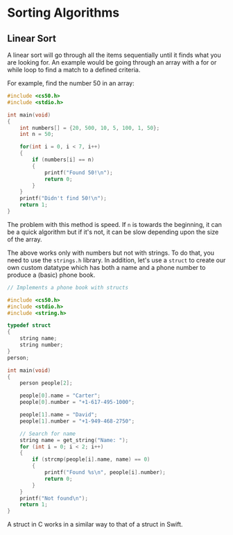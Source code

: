 # Sorting Algorithms

## Linear Sort

A linear sort will go through all the items sequentially until it finds what you are looking for. An example would be going through an array with a for or while loop to find a match to a defined criteria.

For example, find the number 50 in an array:

``` c
#include <cs50.h>
#include <stdio.h>

int main(void)
{
    int numbers[] = {20, 500, 10, 5, 100, 1, 50};
    int n = 50;

    for(int i = 0, i < 7, i++)
    {
        if (numbers[i] == n)
        {
            printf("Found 50!\n");
            return 0;
        }
    }
    printf("Didn't find 50!\n");
    return 1;
}
```

The problem with this method is speed. If `n` is towards the beginning, it can be a quick algorithm but if it's not, it can be slow depending upon the size of the array.

The above works only with numbers but not with strings. To do that, you need to use the `strings.h` library. In addition, let's use a `struct` to create our own custom datatype which has both a name and a phone number to produce a (basic) phone book.

``` c
// Implements a phone book with structs

#include <cs50.h>
#include <stdio.h>
#include <string.h>

typedef struct
{
    string name;
    string number;
}
person;

int main(void)
{
    person people[2];

    people[0].name = "Carter";
    people[0].number = "+1-617-495-1000";

    people[1].name = "David";
    people[1].number = "+1-949-468-2750";

    // Search for name
    string name = get_string("Name: ");
    for (int i = 0; i < 2; i++)
    {
        if (strcmp(people[i].name, name) == 0)
        {
            printf("Found %s\n", people[i].number);
            return 0;
        }
    }
    printf("Not found\n");
    return 1;
}
```

A struct in C works in a similar way to that of a struct in Swift.
